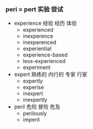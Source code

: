 ### peri = pert 实验 尝试

- experience  经验 经历 体验 
	- experienced
	- inexperence
	- inexperenced
	- experiential
	- experience-based
	- less-experienced
	- experiment
- expert  熟练的 内行的 专家 行家
	- expertly
	- experise
	- inexpert
	- inexpertly
- peril 危险  冒险  危及  
	- perilously
	- imperil

